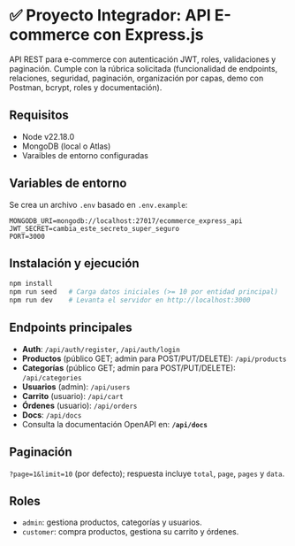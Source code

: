 # ✅ Proyecto Integrador: API E-commerce con Express.js

API REST para e-commerce con autenticación JWT, roles, validaciones y paginación. Cumple con la rúbrica solicitada
(funcionalidad de endpoints, relaciones, seguridad, paginación, organización por capas, demo con Postman, bcrypt, roles y documentación).

## Requisitos
- Node v22.18.0
- MongoDB (local o Atlas)
- Varaibles de entorno configuradas

## Variables de entorno
Se crea un archivo `.env` basado en `.env.example`:

```
MONGODB_URI=mongodb://localhost:27017/ecommerce_express_api
JWT_SECRET=cambia_este_secreto_super_seguro
PORT=3000
```

## Instalación y ejecución
```bash
npm install
npm run seed   # Carga datos iniciales (>= 10 por entidad principal)
npm run dev    # Levanta el servidor en http://localhost:3000
```

## Endpoints principales
- **Auth**: `/api/auth/register`, `/api/auth/login`
- **Productos** (público GET; admin para POST/PUT/DELETE): `/api/products`
- **Categorías** (público GET; admin para POST/PUT/DELETE): `/api/categories`
- **Usuarios** (admin): `/api/users`
- **Carrito** (usuario): `/api/cart`
- **Órdenes** (usuario): `/api/orders`
- **Docs**: `/api/docs`
- Consulta la documentación OpenAPI en: **`/api/docs`**

## Paginación
`?page=1&limit=10` (por defecto); respuesta incluye `total`, `page`, `pages` y `data`.

## Roles
- `admin`: gestiona productos, categorías y usuarios.
- `customer`: compra productos, gestiona su carrito y órdenes.
